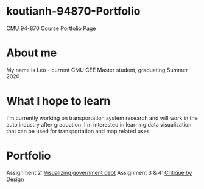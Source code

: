 # koutianh-94870-Portfolio
CMU 94-870 Course Portfolio Page

# About me
My name is Leo - current CMU CEE Master student, graduating Summer 2020.

# What I hope to learn
I'm currently working on transportation system research and will work in the auto industry after graduation. I'm interested in learning data visualization that can be used for transportation and map related uses.

# Portfolio
Assignment 2: [Visualizing government debt](dataviz2.md)
Assignment 3 & 4: [Critique by Design](assignment3and4.md)
